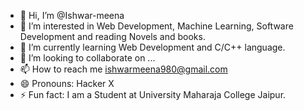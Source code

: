 - 👋 Hi, I’m @Ishwar-meena
- 👀 I’m interested in Web Development, Machine Learning, Software Development and reading Novels and books.
- 🌱 I’m currently learning Web Development and C/C++ language. 
- 💞️ I’m looking to collaborate on ...
- 📫 How to reach me ishwarmeena980@gmail.com
- 😄 Pronouns: Hacker X
- ⚡ Fun fact: I am a Student at University Maharaja College Jaipur.

<!---
Ishwar-meena/Ishwar-meena is a ✨ special ✨ repository because its `README.md` (this file) appears on your GitHub profile.
You can click the Preview link to take a look at your changes.
--->
